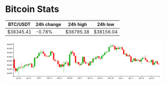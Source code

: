 # Bitcoin Stats

BTC/USDT|24h change|24h high|24h low|
|---|---|---|---|
|$38345.41|-0.78%|$38795.38|$38156.04|

<img src="./chart.svg">
